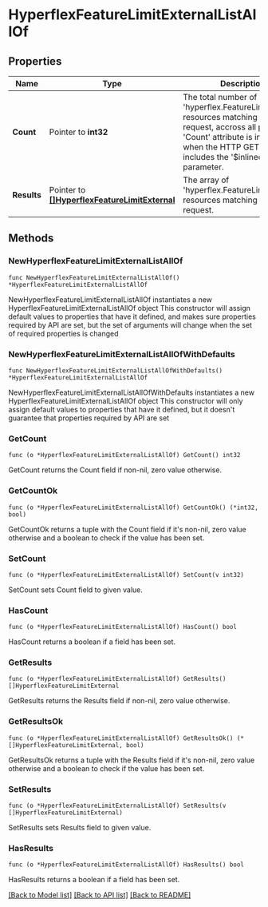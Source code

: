# HyperflexFeatureLimitExternalListAllOf

## Properties

Name | Type | Description | Notes
------------ | ------------- | ------------- | -------------
**Count** | Pointer to **int32** | The total number of &#39;hyperflex.FeatureLimitExternal&#39; resources matching the request, accross all pages. The &#39;Count&#39; attribute is included when the HTTP GET request includes the &#39;$inlinecount&#39; parameter. | [optional] 
**Results** | Pointer to [**[]HyperflexFeatureLimitExternal**](hyperflex.FeatureLimitExternal.md) | The array of &#39;hyperflex.FeatureLimitExternal&#39; resources matching the request. | [optional] 

## Methods

### NewHyperflexFeatureLimitExternalListAllOf

`func NewHyperflexFeatureLimitExternalListAllOf() *HyperflexFeatureLimitExternalListAllOf`

NewHyperflexFeatureLimitExternalListAllOf instantiates a new HyperflexFeatureLimitExternalListAllOf object
This constructor will assign default values to properties that have it defined,
and makes sure properties required by API are set, but the set of arguments
will change when the set of required properties is changed

### NewHyperflexFeatureLimitExternalListAllOfWithDefaults

`func NewHyperflexFeatureLimitExternalListAllOfWithDefaults() *HyperflexFeatureLimitExternalListAllOf`

NewHyperflexFeatureLimitExternalListAllOfWithDefaults instantiates a new HyperflexFeatureLimitExternalListAllOf object
This constructor will only assign default values to properties that have it defined,
but it doesn't guarantee that properties required by API are set

### GetCount

`func (o *HyperflexFeatureLimitExternalListAllOf) GetCount() int32`

GetCount returns the Count field if non-nil, zero value otherwise.

### GetCountOk

`func (o *HyperflexFeatureLimitExternalListAllOf) GetCountOk() (*int32, bool)`

GetCountOk returns a tuple with the Count field if it's non-nil, zero value otherwise
and a boolean to check if the value has been set.

### SetCount

`func (o *HyperflexFeatureLimitExternalListAllOf) SetCount(v int32)`

SetCount sets Count field to given value.

### HasCount

`func (o *HyperflexFeatureLimitExternalListAllOf) HasCount() bool`

HasCount returns a boolean if a field has been set.

### GetResults

`func (o *HyperflexFeatureLimitExternalListAllOf) GetResults() []HyperflexFeatureLimitExternal`

GetResults returns the Results field if non-nil, zero value otherwise.

### GetResultsOk

`func (o *HyperflexFeatureLimitExternalListAllOf) GetResultsOk() (*[]HyperflexFeatureLimitExternal, bool)`

GetResultsOk returns a tuple with the Results field if it's non-nil, zero value otherwise
and a boolean to check if the value has been set.

### SetResults

`func (o *HyperflexFeatureLimitExternalListAllOf) SetResults(v []HyperflexFeatureLimitExternal)`

SetResults sets Results field to given value.

### HasResults

`func (o *HyperflexFeatureLimitExternalListAllOf) HasResults() bool`

HasResults returns a boolean if a field has been set.


[[Back to Model list]](../README.md#documentation-for-models) [[Back to API list]](../README.md#documentation-for-api-endpoints) [[Back to README]](../README.md)


